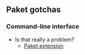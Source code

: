 ## Paket gotchas
### Command-line interface

* Is that really a problem?
  * [Paket extension](https://visualstudiogallery.msdn.microsoft.com/ce104917-e8b3-4365-9490-8432c6e75c36)

